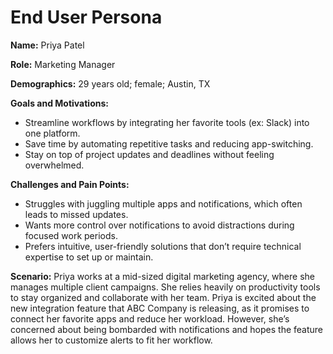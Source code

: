 # End User Persona

**Name:** Priya Patel

**Role:** Marketing Manager

**Demographics:** 29 years old; female; Austin, TX

**Goals and Motivations:**
- Streamline workflows by integrating her favorite tools (ex: Slack) into one platform.
- Save time by automating repetitive tasks and reducing app-switching.
- Stay on top of project updates and deadlines without feeling overwhelmed.

**Challenges and Pain Points:**
- Struggles with juggling multiple apps and notifications, which often leads to missed updates.
- Wants more control over notifications to avoid distractions during focused work periods.
- Prefers intuitive, user-friendly solutions that don’t require technical expertise to set up or maintain.

**Scenario:**
Priya works at a mid-sized digital marketing agency, where she manages multiple client campaigns. She relies heavily on productivity tools to stay organized and collaborate with her team. Priya is excited about the new integration feature that ABC Company is releasing, as it promises to connect her favorite apps and reduce her workload. However, she’s concerned about being bombarded with notifications and hopes the feature allows her to customize alerts to fit her workflow.
